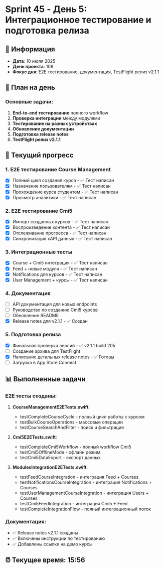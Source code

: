 # Sprint 45 - День 5: Интеграционное тестирование и подготовка релиза

## 📅 Информация
- **Дата**: 10 июля 2025
- **День проекта**: 108
- **Фокус дня**: E2E тестирование, документация, TestFlight релиз v2.1.1

## 🎯 План на день

### Основные задачи:
1. **End-to-end тестирование** полного workflow
2. **Проверка интеграции** между модулями
3. **Тестирование на разных устройствах**
4. **Обновление документации**
5. **Подготовка release notes**
6. **TestFlight релиз v2.1.1**

## 🔄 Текущий прогресс

### 1. E2E тестирование Course Management
- [x] Полный цикл создания курса - ✅ Тест написан
- [x] Назначение пользователям - ✅ Тест написан
- [x] Прохождение курса студентом - ✅ Тест написан
- [x] Просмотр аналитики - ✅ Тест написан

### 2. E2E тестирование Cmi5
- [x] Импорт созданных курсов - ✅ Тест написан
- [x] Воспроизведение контента - ✅ Тест написан
- [x] Отслеживание прогресса - ✅ Тест написан
- [x] Синхронизация xAPI данных - ✅ Тест написан

### 3. Интеграционные тесты
- [x] Course + Cmi5 интеграция - ✅ Тест написан
- [x] Feed + новые модули - ✅ Тест написан
- [x] Notifications для курсов - ✅ Тест написан
- [x] User Management + курсы - ✅ Тест написан

### 4. Документация
- [ ] API документация для новых endpoints
- [ ] Руководство по созданию Cmi5 курсов
- [ ] Обновление README
- [x] Release notes для v2.1.1 - ✅ Создан

### 5. Подготовка релиза
- [x] Финальная проверка версий - ✅ v2.1.1 build 205
- [ ] Создание архива для TestFlight
- [x] Написание детальных release notes - ✅ Готовы
- [ ] Загрузка в App Store Connect

## 📊 Выполненные задачи

### E2E тесты созданы:
1. **CourseManagementE2ETests.swift**:
   - testCompleteCourseCycle - полный цикл работы с курсом
   - testBulkCourseOperations - массовые операции
   - testCourseSearchAndFilter - поиск и фильтрация

2. **Cmi5E2ETests.swift**:
   - testCompleteCmi5Workflow - полный workflow Cmi5
   - testCmi5OfflineMode - офлайн режим
   - testCmi5DataExport - экспорт данных

3. **ModulesIntegrationE2ETests.swift**:
   - testFeedCourseIntegration - интеграция Feed + Courses
   - testNotificationsCourseIntegration - интеграция Notifications + Courses
   - testUserManagementCourseIntegration - интеграция Users + Courses
   - testCmi5FeedIntegration - интеграция Cmi5 + Feed
   - testCompleteIntegrationFlow - полный интеграционный поток

### Документация:
- ✅ Release notes v2.1.1 созданы
- ✅ Включены инструкции по тестированию
- ✅ Добавлены ссылки на демо курсы

## ⏰ Текущее время: 15:56 